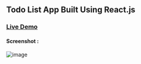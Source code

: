 ## Todo List App Built Using React.js
### [Live Demo](https://todolist-acv.vercel.app)
#### Screenshot :
![image](https://github.com/arjuncvinod/todolist-react/assets/68469520/fd02db38-369f-462b-9315-da8576666539)
